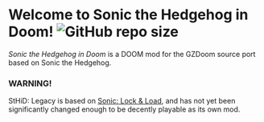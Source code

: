 # Welcome to Sonic the Hedgehog in Doom! ![GitHub repo size](https://img.shields.io/github/repo-size/Sonic-LockandLoad/Sonic-LockandLoad)
*Sonic the Hedgehog in Doom* is a DOOM mod for the GZDoom source port based on Sonic the Hedgehog.
### WARNING!
StHiD: Legacy is based on [Sonic: Lock & Load](https://github.com/Sonic-LockandLoad/Sonic-LockandLoad), and has not yet been significantly changed enough to be decently playable as its own mod.

